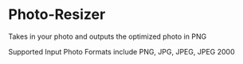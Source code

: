 # Photo-Resizer

Takes in your photo and outputs the optimized photo in PNG

Supported Input Photo Formats include PNG, JPG, JPEG, JPEG 2000
